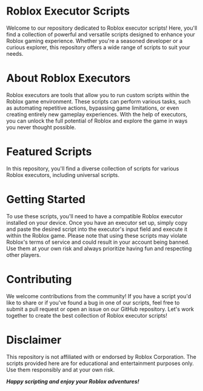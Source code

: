 # Roblox Executor Scripts
Welcome to our repository dedicated to Roblox executor scripts!
Here, you'll find a collection of powerful and versatile scripts designed to enhance your Roblox gaming experience.
Whether you're a seasoned developer or a curious explorer, this repository offers a wide range of scripts to suit your needs.
# About Roblox Executors
Roblox executors are tools that allow you to run custom scripts within the Roblox game environment.
These scripts can perform various tasks, such as automating repetitive actions, bypassing game limitations, or even creating entirely new gameplay experiences.
With the help of executors, you can unlock the full potential of Roblox and explore the game in ways you never thought possible.
# Featured Scripts
In this repository, you'll find a diverse collection of scripts for various Roblox executors, including universal scripts.
# Getting Started
To use these scripts, you'll need to have a compatible Roblox executor installed on your device.
Once you have an executor set up, simply copy and paste the desired script into the executor's input field and execute it within the Roblox game.
Please note that using these scripts may violate Roblox's terms of service and could result in your account being banned.
Use them at your own risk and always prioritize having fun and respecting other players.
# Contributing
We welcome contributions from the community!
If you have a script you'd like to share or if you've found a bug in one of our scripts, feel free to submit a pull request or open an issue on our GitHub repository.
Let's work together to create the best collection of Roblox executor scripts!
# Disclaimer
This repository is not affiliated with or endorsed by Roblox Corporation.
The scripts provided here are for educational and entertainment purposes only.
Use them responsibly and at your own risk.

***Happy scripting and enjoy your Roblox adventures!***
